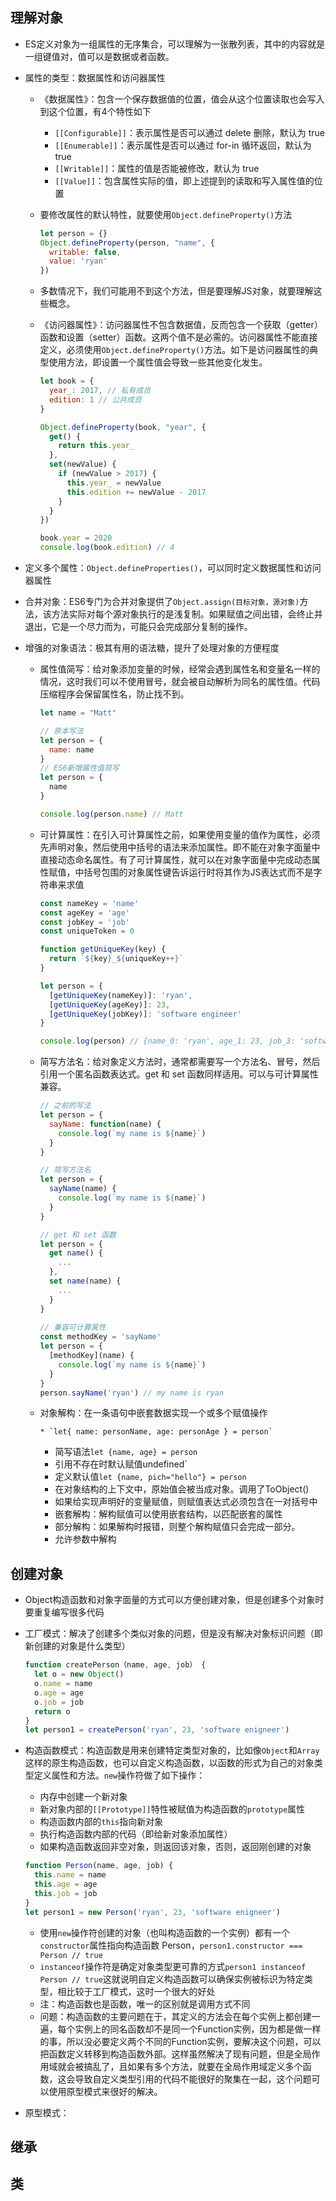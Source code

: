 ## 理解对象

* ES定义对象为一组属性的无序集合，可以理解为一张散列表，其中的内容就是一组键值对，值可以是数据或者函数。

* 属性的类型：数据属性和访问器属性

  * 《数据属性》：包含一个保存数据值的位置，值会从这个位置读取也会写入到这个位置，有4个特性如下

    * `[[Configurable]]`：表示属性是否可以通过 delete 删除，默认为 true
    * `[[Enumerable]]`：表示属性是否可以通过 for-in 循环返回，默认为 true
    * `[[Writable]]`：属性的值是否能被修改，默认为 true
    * `[[Value]]`：包含属性实际的值，即上述提到的读取和写入属性值的位置

  * 要修改属性的默认特性，就要使用`Object.defineProperty()`方法

    ```js
    let person = {}
    Object.defineProperty(person, "name", {
      writable: false,
      value: 'ryan'
    })
    ```

  * 多数情况下，我们可能用不到这个方法，但是要理解JS对象，就要理解这些概念。

  * 《访问器属性》：访问器属性不包含数据值，反而包含一个获取（getter）函数和设置（setter）函数。这两个值不是必需的。访问器属性不能直接定义，必须使用`Object.defineProperty()`方法。如下是访问器属性的典型使用方法，即设置一个属性值会导致一些其他变化发生。

    ```js
    let book = {
      year_: 2017, // 私有成员
      edition: 1 // 公共成员
    }
    
    Object.defineProperty(book, "year", {
      get() {
        return this.year_
      },
      set(newValue) {
        if (newValue > 2017) {
          this.year_ = newValue
          this.edition += newValue - 2017
        }
      }
    })
    
    book.year = 2020
    console.log(book.edition) // 4
    ```


* 定义多个属性：`Object.defineProperties()`，可以同时定义数据属性和访问器属性

* 合并对象：ES6专门为合并对象提供了`Object.assign(目标对象，源对象)`方法，该方法实际对每个源对象执行的是浅复制。如果赋值之间出错，会终止并退出，它是一个尽力而为，可能只会完成部分复制的操作。

* 增强的对象语法：极其有用的语法糖，提升了处理对象的方便程度

  * 属性值简写：给对象添加变量的时候，经常会遇到属性名和变量名一样的情况，这时我们可以不使用冒号，就会被自动解析为同名的属性值。代码压缩程序会保留属性名，防止找不到。

    ```js
    let name = "Matt"
    
    // 原本写法
    let person = {
      name: name
    }
    // ES6新增属性值简写
    let person = {
      name
    }
    
    console.log(person.name) // Matt
    ```

  * 可计算属性：在引入可计算属性之前，如果使用变量的值作为属性，必须先声明对象，然后使用中括号的语法来添加属性。即不能在对象字面量中直接动态命名属性。有了可计算属性，就可以在对象字面量中完成动态属性赋值，中括号包围的对象属性键告诉运行时将其作为JS表达式而不是字符串来求值

    ```js
    const nameKey = 'name'
    const ageKey = 'age'
    const jobKey = 'job'
    const uniqueToken = 0
    
    function getUniqueKey(key) {
      return `${key}_${uniqueKey++}`
    }
    
    let person = {
      [getUniqueKey(nameKey)]: 'ryan',
      [getUniqueKey(ageKey)]: 23,
      [getUniqueKey(jobKey)]: 'software engineer'
    }
    
    console.log(person) // {name_0: 'ryan', age_1: 23, job_3: 'software engineer'}
    ```

  * 简写方法名：给对象定义方法时，通常都需要写一个方法名、冒号，然后引用一个匿名函数表达式。get 和 set 函数同样适用。可以与可计算属性兼容。

    ```js
    // 之前的写法
    let person = {
      sayName: function(name) {
        console.log(`my name is ${name}`)
      }
    }
    
    // 简写方法名
    let person = {
      sayName(name) {
        console.log(`my name is ${name}`)
      }
    }
    
    // get 和 set 函数
    let person = {
      get name() {
        ...
      },
      set name(name) {
        ...
      }
    }
        
    // 兼容可计算属性
    const methodKey = 'sayName'
    let person = {
      [methodKey](name) {
        console.log(`my name is ${name}`)
      }
    }
    person.sayName('ryan') // my name is ryan
    ```

  * 对象解构：在一条语句中嵌套数据实现一个或多个赋值操作
		
		* `let{ name: personName, age: personAge } = person`
    * 简写语法`let {name, age} = person`
    * 引用不存在时默认赋值undefined`
    * 定义默认值`let {name, pich="hello"} = person`
    * 在对象结构的上下文中，原始值会被当成对象。调用了ToObject()
    * 如果给实现声明好的变量赋值，则赋值表达式必须包含在一对括号中
    * 嵌套解构：解构赋值可以使用嵌套结构，以匹配嵌套的属性
    * 部分解构：如果解构时报错，则整个解构赋值只会完成一部分。
    * 允许参数中解构



## 创建对象

* Object构造函数和对象字面量的方式可以方便创建对象，但是创建多个对象时要重复编写很多代码

* 工厂模式：解决了创建多个类似对象的问题，但是没有解决对象标识问题（即新创建的对象是什么类型）

  ```js
  function createPerson（name, age, job） {
    let o = new Object()
    o.name = name
    o.age = age
    o.job = job
    return o
  }
  let person1 = createPerson('ryan', 23, 'software enigneer')
  ```

* 构造函数模式：构造函数是用来创建特定类型对象的，比如像`Object`和`Array`这样的原生构造函数，也可以自定义构造函数，以函数的形式为自己的对象类型定义属性和方法。`new`操作符做了如下操作：

  * 内存中创建一个新对象
  * 新对象内部的`[[Prototype]]`特性被赋值为构造函数的`prototype`属性
  * 构造函数内部的`this`指向新对象
  * 执行构造函数内部的代码（即给新对象添加属性）
  * 如果构造函数返回非空对象，则返回该对象，否则，返回刚创建的对象

  ```js
  function Person(name, age, job) {
    this.name = name
    this.age = age
    this.job = job
  }
  let person1 = new Person('ryan', 23, 'software enigneer')
  ```

  * 使用`new`操作符创建的对象（也叫构造函数的一个实例）都有一个`constructor`属性指向构造函数 Person，`person1.constructor === Person // true`
  * `instanceof`操作符是确定对象类型更可靠的方式`person1 instanceof Person // true`这就说明自定义构造函数可以确保实例被标识为特定类型，相比较于工厂模式，这时一个很大的好处
  * 注：构造函数也是函数，唯一的区别就是调用方式不同
  * 问题：构造函数的主要问题在于，其定义的方法会在每个实例上都创建一遍，每个实例上的同名函数却不是同一个Function实例，因为都是做一样的事，所以没必要定义两个不同的Function实例，要解决这个问题，可以把函数定义转移到构造函数外部。这样虽然解决了现有问题，但是全局作用域就会被搞乱了，且如果有多个方法，就要在全局作用域定义多个函数，这会导致自定义类型引用的代码不能很好的聚集在一起，这个问题可以使用原型模式来很好的解决。

* 原型模式：





## 继承







## 类

